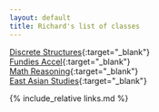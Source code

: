 ```yaml
---
layout: default
title: Richard's list of classes
---
```

[Discrete Structures](https://course.ccs.neu.edu/cs1800f19/){:target="_blank"}  
[Fundies Accel](https://course.ccs.neu.edu/cs2500accelf19/){:target="_blank"}  
[Math Reasoning](https://web.northeastern.edu/dummit/teaching_fa19_1365.html){:target="_blank"}  
[East Asian Studies](https://docs.google.com/document/d/1G9xvzZTFHpNOZwm6igxYrrfaynhH3CTb_MaUi80DUwY/edit){:target="_blank"}
  
{% include_relative links.md %}
